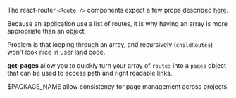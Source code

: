 The react-router `<Route />` components expect a few props described [here](https://github.com/ReactTraining/react-router/blob/master/packages/react-router/docs/api/Route.md).

Because an application use a list of routes, it is why having an array is more appropriate than an object.

Problem is that looping through an array, and recursively (`childRoutes`) won't look nice in user land code.  

**get-pages** allow you to quickly turn your array of `routes` into a `pages` object that can be used to access path and right readable links.

$PACKAGE_NAME allow consistency for page management across projects.
